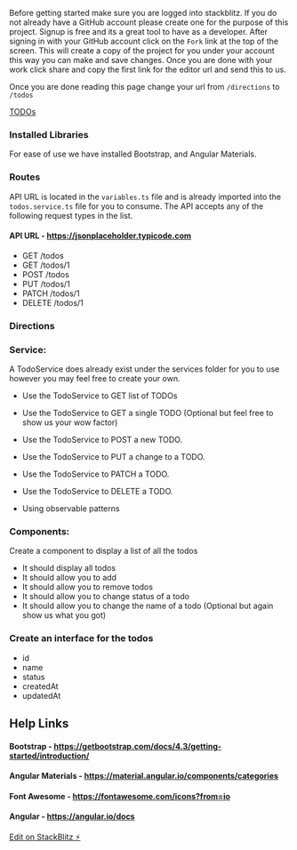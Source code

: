 Before getting started make sure you are logged into stackblitz.  If you do not already have a GitHub account please create one for the purpose of this project. Signup is free and its a great tool to have as a developer.  After signing in with your GitHub account click on the `Fork` link at the top of the screen.  This will create a copy of the project for you under your account this way you can make and save changes.  Once you are done with your work click share and copy the first link for the editor url and send this to us.

Once you are done reading this page change your url from `/directions` to `/todos`

<a href="/todo">TODOs</a>

### Installed Libraries

For ease of use we have installed Bootstrap, and Angular Materials.

### Routes

API URL is located in the `variables.ts` file and is already imported into the `todos.service.ts` file for you to consume.  The API accepts any of the following request types in the list.

#### API URL - https://jsonplaceholder.typicode.com

 - GET	/todos
 - GET	/todos/1
 - POST	/todos
 - PUT	/todos/1
 - PATCH	/todos/1
 - DELETE	/todos/1

### Directions

### Service:

A TodoService does already exist under the services folder for you to use however you may feel free to create your own.

- Use the  TodoService to GET list of TODOs
- Use the  TodoService to GET a single TODO (Optional but feel free to show us your wow factor)
- Use the  TodoService to POST a new TODO.
- Use the  TodoService to PUT a change to a TODO.
- Use the  TodoService to PATCH a TODO.
- Use the  TodoService to DELETE a TODO.

- Using observable patterns 

### Components:

Create a component to display a list of all the todos

- It should display all todos
- It should allow you to add
- It should allow you to remove todos
- It should allow you to change status of a todo
- It should allow you to change the name of a todo (Optional but again show us what you got)

### Create an interface for the todos

- id
- name
- status
- createdAt
- updatedAt

 ## Help Links

 #### Bootstrap - https://getbootstrap.com/docs/4.3/getting-started/introduction/

 #### Angular Materials - https://material.angular.io/components/categories

#### Font Awesome - https://fontawesome.com/icons?from=io

#### Angular - https://angular.io/docs


[Edit on StackBlitz ⚡️](https://stackblitz.com/edit/angular-n2y1zg)